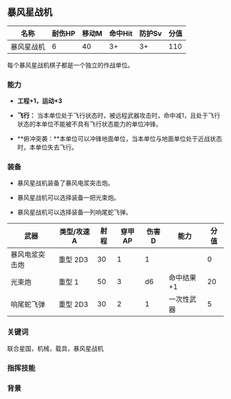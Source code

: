 ## 暴风星战机

| 名称       | 耐伤HP | 移动M | 命中Hit | 防护Sv | 分值 |
| ---------- | ------ | ----- | ------- | ------ | ---- |
| 暴风星战机 | 6      | 40    | 3+      | 3+     | 110  |

每个暴风星战机棋子都是一个独立的作战单位。

### 能力

- **工程+1，运动+3**

- **飞行：** 当本单位处于飞行状态时，被远程武器攻击时，命中减1，且处于飞行状态的本单位不能被不具有飞行状态能力的单位冲锋。

- **俯冲突袭：**本单位可以冲锋地面单位，当本单位与地面单位处于近战状态时，本单位失去飞行。

### 装备

- 暴风星战机装备了暴风电浆突击炮。


- 暴风星战机可以选择装备一把光束炮。


- 暴风星战机可以选择装备一列响尾蛇飞弹。


| 武器           | 类型/攻速A | 射程 | 穿甲AP | 伤害D | 能力       | 分值 |
| -------------- | ---------- | ---- | ------ | ----- | ---------- | ---- |
| 暴风电浆突击炮 | 重型 2D3   | 30   | 1      | 1     |            | 0    |
| 光束炮         | 重型 1     | 50   | 3      | d6    | 命中结果+1 | 20   |
| 响尾蛇飞弹     | 重型 2D3   | 30   | 2      | 1     | 一次性武器 | 5    |

### 关键词

联合星国，机械，载具，暴风星战机

### 指挥技能

### 背景


